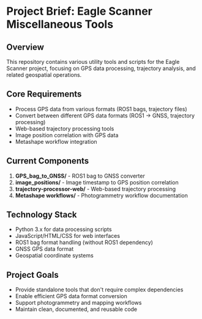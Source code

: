 # Project Brief: Eagle Scanner Miscellaneous Tools

## Overview
This repository contains various utility tools and scripts for the Eagle Scanner project, focusing on GPS data processing, trajectory analysis, and related geospatial operations.

## Core Requirements
- Process GPS data from various formats (ROS1 bags, trajectory files)
- Convert between different GPS data formats (ROS1 → GNSS, trajectory processing)
- Web-based trajectory processing tools
- Image position correlation with GPS data
- Metashape workflow integration

## Current Components
1. **GPS_bag_to_GNSS/** - ROS1 bag to GNSS converter
2. **image_positions/** - Image timestamp to GPS position correlation
3. **trajectory-processor-web/** - Web-based trajectory processing
4. **Metashape workflows/** - Photogrammetry workflow documentation

## Technology Stack
- Python 3.x for data processing scripts
- JavaScript/HTML/CSS for web interfaces
- ROS1 bag format handling (without ROS1 dependency)
- GNSS GPS data format
- Geospatial coordinate systems

## Project Goals
- Provide standalone tools that don't require complex dependencies
- Enable efficient GPS data format conversion
- Support photogrammetry and mapping workflows
- Maintain clean, documented, and reusable code
